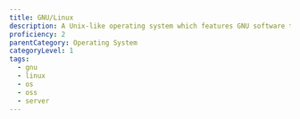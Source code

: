 ```yaml
---
title: GNU/Linux
description: A Unix-like operating system which features GNU software tools, uses the Linux kernel and is assembled under the model of free and open-source software development and distribution.
proficiency: 2
parentCategory: Operating System
categoryLevel: 1
tags:
  - gnu 
  - linux
  - os
  - oss
  - server
---
```

